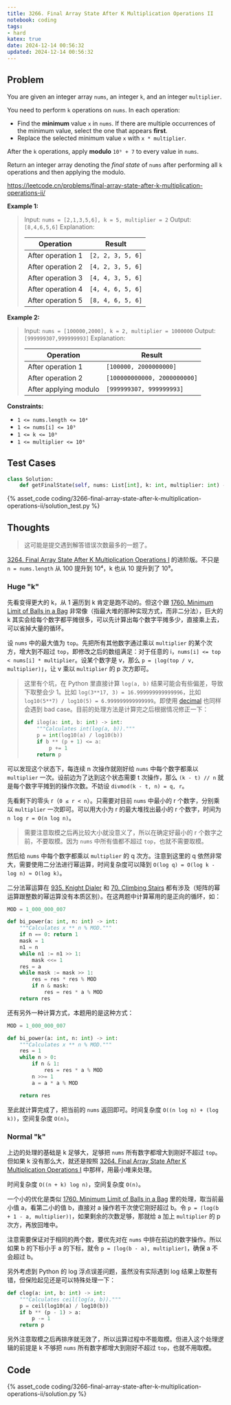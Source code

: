 ```yaml
---
title: 3266. Final Array State After K Multiplication Operations II
notebook: coding
tags:
- hard
katex: true
date: 2024-12-14 00:56:32
updated: 2024-12-14 00:56:32
---
```

## Problem

You are given an integer array `nums`, an integer `k`, and an integer `multiplier`.

You need to perform `k` operations on `nums`. In each operation:

- Find the **minimum** value `x` in `nums`. If there are multiple occurrences of the minimum value, select the one that appears **first**.
- Replace the selected minimum value `x` with `x * multiplier`.

After the `k` operations, apply **modulo** `10⁹ + 7` to every value in `nums`.

Return an integer array denoting the _final state_ of `nums` after performing all `k` operations and then applying the modulo.

<https://leetcode.cn/problems/final-array-state-after-k-multiplication-operations-ii/>

**Example 1:**

> Input: `nums = [2,1,3,5,6], k = 5, multiplier = 2`
> Output: `[8,4,6,5,6]`
> Explanation:
>
> | Operation         | Result            |
> |-------------------|-------------------|
> | After operation 1 | `[2, 2, 3, 5, 6]` |
> | After operation 2 | `[4, 2, 3, 5, 6]` |
> | After operation 3 | `[4, 4, 3, 5, 6]` |
> | After operation 4 | `[4, 4, 6, 5, 6]` |
> | After operation 5 | `[8, 4, 6, 5, 6]` |

**Example 2:**

> Input: `nums = [100000,2000], k = 2, multiplier = 1000000`
> Output: `[999999307,999999993]`
> Explanation:
>
> | Operation             | Result                       |
> |-----------------------|------------------------------|
> | After operation 1     | `[100000, 2000000000]`       |
> | After operation 2     | `[100000000000, 2000000000]` |
> | After applying modulo | `[999999307, 999999993]`     |

**Constraints:**

- `1 <= nums.length <= 10⁴`
- `1 <= nums[i] <= 10⁹`
- `1 <= k <= 10⁹`
- `1 <= multiplier <= 10⁶`

## Test Cases

``` python
class Solution:
    def getFinalState(self, nums: List[int], k: int, multiplier: int) -> List[int]:
```

{% asset_code coding/3266-final-array-state-after-k-multiplication-operations-ii/solution_test.py %}

## Thoughts

> 这可能是提交遇到解答错误次数最多的一题了。

[3264. Final Array State After K Multiplication Operations I](3264-final-array-state-after-k-multiplication-operations-i) 的进阶版。不只是 `n = nums.length` 从 100 提升到 10⁴，k 也从 10 提升到了 10⁹。

### Huge "k"

先看变得更大的 k，从 1 遍历到 k 肯定是跑不动的。但这个跟 [1760. Minimum Limit of Balls in a Bag](1760-minimum-limit-of-balls-in-a-bag) 非常像（指最大堆的那种实现方式，而非二分法），巨大的 k 其实会给每个数字都平摊很多，可以先计算出每个数字平摊多少，直接乘上去，可以省掉大量的循环。

设 `nums` 中的最大值为 `top`。先把所有其他数字通过乘以 `multiplier` 的某个次方，增大到不超过 `top`，即修改之后的数组满足：对于任意的 i，`nums[i] <= top < nums[i] * multiplier`。设某个数字是 v，那么 `p = ⌊log(top / v, multiplier)⌋`，让 v 乘以 `multiplier` 的 p 次方即可。

> 这里有个坑，在 Python 里直接计算 `log(a, b)` 结果可能会有些偏差，导致下取整会少 1。比如 `log(3**17, 3) = 16.999999999999996`，比如 `log10(5**7) / log10(5) = 6.999999999999999`。即使用 [decimal](https://docs.python.org/3/library/decimal.html) 也同样会遇到 bad case。目前的处理方法是计算完之后根据情况修正一下：
>
> ``` python
> def ilog(a: int, b: int) -> int:
>     """Calculates int(log(a, b))."""
>     p = int(log10(a) / log10(b))
>     if b ** (p + 1) <= a:
>         p += 1
>     return p
> ```

可以发现这个状态下，每连续 n 次操作就刚好给 `nums` 中每个数字都乘以 `multiplier` 一次。设前边为了达到这个状态需要 t 次操作，那么 `(k - t) // n` 就是每个数字平摊到的操作次数。不妨设 `divmod(k - t, n) = q, r`。

先看剩下的零头 r（`0 ≤ r < n`）。只需要对目前 `nums` 中最小的 r 个数字，分别乘以 `multiplier` 一次即可。可以用大小为 r 的最大堆找出最小的 r 个数字，时间为 `n log r = O(n log n)`。

> 需要注意取模之后再比较大小就没意义了，所以在确定好最小的 r 个数字之前，不要取模。因为 `nums` 中所有值都不超过 `top`，也就不需要取模。

然后给 `nums` 中每个数字都乘以 `multiplier` 的 q 次方。注意到这里的 q 依然非常大，需要使用二分法进行幂运算，时间复杂度可以降到 `O(log q) = O(log k - log n) ≈ O(log k)`。

二分法幂运算在 [935. Knight Dialer](935-knight-dialer) 和 [70. Climbing Stairs](70-climbing-stairs) 都有涉及（矩阵的幂运算跟整数的幂运算没有本质区别）。在这两题中计算幂用的是正向的循环，如：

``` python
MOD = 1_000_000_007

def bi_power(a: int, n: int) -> int:
    """Calculates x ** n % MOD."""
    if n == 0: return 1
    mask = 1
    n1 = n
    while n1 := n1 >> 1:
        mask <<= 1
    res = a
    while mask := mask >> 1:
        res = res * res % MOD
        if n & mask:
            res = res * a % MOD
    return res
```

还有另外一种计算方式，本题用的是这种方式：

``` python
MOD = 1_000_000_007

def bi_power(a: int, n: int) -> int:
    """Calculates x ** n % MOD."""
    res = 1
    while n > 0:
        if n & 1:
            res = res * a % MOD
        n >>= 1
        a = a * a % MOD

    return res
```

至此就计算完成了，把当前的 `nums` 返回即可。时间复杂度 `O((n log n) + (log k))`，空间复杂度 `O(n)`。

### Normal "k"

上边的处理的基础是 k 足够大，足够把 `nums` 所有数字都增大到刚好不超过 `top`。但如果 k 没有那么大，就还是按照 [3264. Final Array State After K Multiplication Operations I](3264-final-array-state-after-k-multiplication-operations-i) 中那样，用最小堆来处理。

时间复杂度 `O((n + k) log n)`，空间复杂度 `O(n)`。

一个小的优化是类似 [1760. Minimum Limit of Balls in a Bag](1760-minimum-limit-of-balls-in-a-bag) 里的处理，取当前最小值 a，看第二小的值 b，直接对 a 操作若干次使它刚好超过 b。令 `p = ⌈log(b + 1 - a, multiplier)⌉`，如果剩余的次数足够，那就给 a 加上 `multiplier` 的 p 次方，再放回堆中。

注意需要保证对于相同的两个数，要优先对在 `nums` 中排在前边的数字操作。所以如果 b 的下标小于 a 的下标，就令 `p = ⌈log(b - a), multiplier⌉`，确保 a 不会超过 b。

另外考虑到 Python 的 log 浮点误差问题，虽然没有实际遇到 log 结果上取整有错，但保险起见还是可以特殊处理一下：

``` python
def clog(a: int, b: int) -> int:
    """Calculates ceil(log(a, b))."""
    p = ceil(log10(a) / log10(b))
    if b ** (p - 1) > a:
        p -= 1
    return p
```

另外注意取模之后再排序就无效了，所以运算过程中不能取模。但进入这个处理逻辑的前提是 k 不够把 `nums` 所有数字都增大到刚好不超过 `top`，也就不用取模。

## Code

{% asset_code coding/3266-final-array-state-after-k-multiplication-operations-ii/solution.py %}

